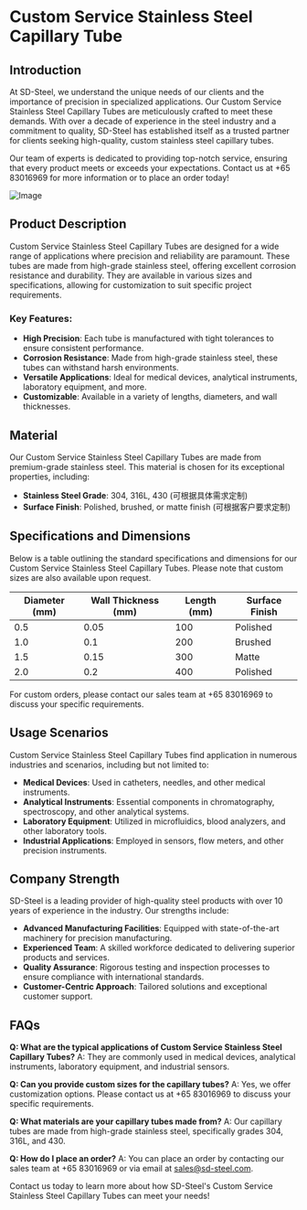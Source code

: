 # Custom Service Stainless Steel Capillary Tube

## Introduction

At SD-Steel, we understand the unique needs of our clients and the importance of precision in specialized applications. Our Custom Service Stainless Steel Capillary Tubes are meticulously crafted to meet these demands. With over a decade of experience in the steel industry and a commitment to quality, SD-Steel has established itself as a trusted partner for clients seeking high-quality, custom stainless steel capillary tubes.

Our team of experts is dedicated to providing top-notch service, ensuring that every product meets or exceeds your expectations. Contact us at +65 83016969 for more information or to place an order today!

![Image](https://github.com/user-attachments/assets/2567258e-e124-4816-932d-1809bd27ef0b)

## Product Description

Custom Service Stainless Steel Capillary Tubes are designed for a wide range of applications where precision and reliability are paramount. These tubes are made from high-grade stainless steel, offering excellent corrosion resistance and durability. They are available in various sizes and specifications, allowing for customization to suit specific project requirements.

### Key Features:
- **High Precision**: Each tube is manufactured with tight tolerances to ensure consistent performance.
- **Corrosion Resistance**: Made from high-grade stainless steel, these tubes can withstand harsh environments.
- **Versatile Applications**: Ideal for medical devices, analytical instruments, laboratory equipment, and more.
- **Customizable**: Available in a variety of lengths, diameters, and wall thicknesses.

## Material

Our Custom Service Stainless Steel Capillary Tubes are made from premium-grade stainless steel. This material is chosen for its exceptional properties, including:

- **Stainless Steel Grade**: 304, 316L, 430 (可根据具体需求定制)
- **Surface Finish**: Polished, brushed, or matte finish (可根据客户要求定制)

## Specifications and Dimensions

Below is a table outlining the standard specifications and dimensions for our Custom Service Stainless Steel Capillary Tubes. Please note that custom sizes are also available upon request.

| Diameter (mm) | Wall Thickness (mm) | Length (mm) | Surface Finish |
|---------------|---------------------|-------------|----------------|
| 0.5           | 0.05                | 100         | Polished       |
| 1.0           | 0.1                 | 200         | Brushed        |
| 1.5           | 0.15                | 300         | Matte          |
| 2.0           | 0.2                 | 400         | Polished       |

For custom orders, please contact our sales team at +65 83016969 to discuss your specific requirements.

## Usage Scenarios

Custom Service Stainless Steel Capillary Tubes find application in numerous industries and scenarios, including but not limited to:

- **Medical Devices**: Used in catheters, needles, and other medical instruments.
- **Analytical Instruments**: Essential components in chromatography, spectroscopy, and other analytical systems.
- **Laboratory Equipment**: Utilized in microfluidics, blood analyzers, and other laboratory tools.
- **Industrial Applications**: Employed in sensors, flow meters, and other precision instruments.

## Company Strength

SD-Steel is a leading provider of high-quality steel products with over 10 years of experience in the industry. Our strengths include:

- **Advanced Manufacturing Facilities**: Equipped with state-of-the-art machinery for precision manufacturing.
- **Experienced Team**: A skilled workforce dedicated to delivering superior products and services.
- **Quality Assurance**: Rigorous testing and inspection processes to ensure compliance with international standards.
- **Customer-Centric Approach**: Tailored solutions and exceptional customer support.

## FAQs

**Q: What are the typical applications of Custom Service Stainless Steel Capillary Tubes?**
A: They are commonly used in medical devices, analytical instruments, laboratory equipment, and industrial sensors.

**Q: Can you provide custom sizes for the capillary tubes?**
A: Yes, we offer customization options. Please contact us at +65 83016969 to discuss your specific requirements.

**Q: What materials are your capillary tubes made from?**
A: Our capillary tubes are made from high-grade stainless steel, specifically grades 304, 316L, and 430.

**Q: How do I place an order?**
A: You can place an order by contacting our sales team at +65 83016969 or via email at sales@sd-steel.com.

Contact us today to learn more about how SD-Steel's Custom Service Stainless Steel Capillary Tubes can meet your needs!